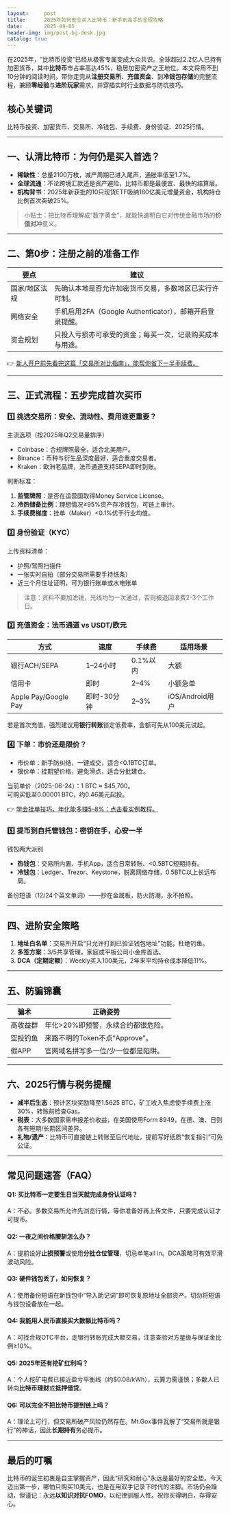 ```yaml
---
layout:     post
title:      2025年如何安全买入比特币：新手到高手的全程攻略
date:       2025-09-05
header-img: img/post-bg-desk.jpg
catalog: true
---
```


在2025年，“比特币投资”已经从极客专属变成大众共识。全球超过2.2亿人已持有加密货币，其中**比特币**市占率高达45%，稳居加密资产之王地位。本文将用不到10分钟的阅读时间，带你走完从**注册交易所**、**充值资金**、到**冷钱包存储**的完整流程，兼顾**零经验**与**进阶玩家**需求，并穿插实时行业数据与防坑技巧。

## 核心关键词
比特币投资、加密货币、交易所、冷钱包、手续费、身份验证、2025行情。

---

## 一、认清比特币：为何仍是买入首选？

- **稀缺性**：总量2100万枚，减产周期已进入尾声，通胀率低至1.7%。
- **全球流通**：不论跨境汇款还是资产避险，比特币都是最便宜、最快的结算层。
- **机构背书**：2025年新获批的10只现货ETF吸纳180亿美元增量资金，机构持仓比例首次突破25%。

> 小贴士：把比特币理解成“数字黄金”，就能快速明白它对传统金融市场的**价值对冲**意义。

---

## 二、第0步：注册之前的准备工作

| 要点 | 建议 |
|---|---|
| 国家/地区法规 | 先确认本地是否允许加密货币交易，多数地区已实行许可制。 |
| 网络安全 | 手机启用2FA（Google Authenticator），邮箱开启登录提醒。 |
| 资金规划 | 只投入亏损亦可承受的资金；每买一次，记录购买成本与用途。 |

👉 [新人开户前先看完这篇「交易所对比指南」，能帮你省下一半手续费。](https://okxdog.com/)

---

## 三、正式流程：五步完成首次买币

### 1️⃣ 挑选交易所：安全、流动性、费用谁更重要？

主流选项（按2025年Q2交易量排序）  
- Coinbase：合规牌照最全，适合北美用户。  
- Binance：币种与衍生品深度最好，适合重度交易者。  
- Kraken：欧洲老品牌，法币通道支持SEPA即时到账。  

判断标准：  
1. **监管牌照**：是否在运营国取得Money Service License。  
2. **冷热储备比例**：理想情况≥95%资产存冷钱包，可链上审计。  
3. **手续费梯度**：挂单（Maker）<0.1%优于行业均值。  

### 2️⃣ 身份验证（KYC）

上传资料清单：  
- 护照/驾照扫描件  
- 一张实时自拍（部分交易所需要手持纸条）  
- 近三个月住址证明，可为银行账单或水电账单  

> 注意：资料不要加滤镜，光线均匀一次通过，否则被退回浪费2-3个工作日。

### 3️⃣ 充值资金：法币通道 vs USDT/欧元

| 方式 | 速度 | 手续费 | 适用场景 |
|---|---|---|---|
| 银行ACH/SEPA | 1–24小时 | 0.1%以内 | 大额 |
| 信用卡 | 即时 | 2–4% | 小额急单 |
| Apple Pay/Google Pay | 即时-30分钟 | 2–3% | iOS/Android用户 |

若是首次充值，强烈建议用**银行转账**锁定低费率，金额可先从100美元试起。

### 4️⃣ 下单：市价还是限价？

- 市价单：新手防纠结，一键成交，适合<0.1BTC订单。  
- 限价单：挂期望价格，避免滑点，适合分批建仓。

当前单价（2025-06-24）：1 BTC ≈ $45,700。  
可购买低至0.00001 BTC，约0.46美元起投。

👉 [学会挂单技巧，年化能多赚5–8%：点击看实例教程。](https://okxdog.com/)

### 5️⃣ 提币到自托管钱包：密钥在手，心安一半

钱包两大派别  
- **热钱包**：交易所内置、手机App，适合日常转账、<0.5BTC短期持有。  
- **冷钱包**：Ledger、Trezor、Keystone，脱离网络存储，0.5BTC以上长远布局。

备份短语（12/24个英文单词）——抄在金属板，防火防潮，永不拍照。

---

## 四、进阶安全策略

1. **地址白名单**：交易所开启“只允许打到已验证钱包地址”功能，杜绝钓鱼。  
2. **多签方案**：3/5共享管理，家庭或平板公司小金库首选。  
3. **DCA（定期定额）**：Weekly买入100美元，2年来平均持仓成本降低11%。  

---

## 五、防骗锦囊

| 骗术 | 正确姿势 |
|---|---|
| 高收益群 | 年化>20%即预警，永续合约都很危险。 |
| 空投钓鱼 | 来路不明的Token不点“Approve”。 |
| 假APP | 官网域名拼写多一位/少一位都是陷阱。 |

---

## 六、2025行情与税务提醒

- **减半后生态**：预计区块奖励降至1.5625 BTC，矿工收入焦虑使手续费上涨30%，转账前检查Gas。  
- **税表**：大多数国家需申报差价收益，在美国使用Form 8949，在德、澳、日则各有短期/长期区间差异。  
- **礼物/遗产**：比特币可直接链上转账至后代地址，提前写好纸质“恢复指引”可免公证。

---

## 常见问题速答（FAQ）

#### Q1: 买比特币一定要生日当天就完成身份认证吗？  
A：不必。多数交易所允许先浏览行情，等你准备好再上传文件，只要完成认证才可提币。

#### Q2: 一夜之间价格腰斩怎么办？  
A：提前设好**止损预警**或使用**分批仓位管理**，切忌单笔all in。DCA策略可有效平滑波动风险。

#### Q3: 硬件钱包丢了，如何恢复？  
A：使用备份短语在新钱包中“导入助记词”即可恢复原地址全部资产。切勿将短语与钱包设备放在一起。

#### Q4: 我能用人民币直接买大数额比特币吗？  
A：可找合规OTC平台，走银行转账完成大额交易，注意查验对方星级与保证金比例≥10%。

#### Q5: 2025年还有挖矿红利吗？  
A：个人挖矿电费已接近盈亏平衡线（约$0.08/kWh），云算力需谨慎；多数人已转向**比特币理财**或**抵押借贷**。

#### Q6: 可以完全不把比特币提到链上吗？  
A：理论上可行，但交易所破产风险仍然存在。Mt.Gox事件瓦解了“交易所就是银行”的神话，因此**长期持有**务必提币。

---

## 最后的叮嘱

比特币的诞生初衷是自主掌握资产，因此“研究和耐心”永远是最好的安全垫。今天迈出第一步，哪怕只购买10美元，也是在用双手记录下时代的注脚。市场仍会躁动，但谨记：永远**以知识对抗FOMO**，以纪律驯服人性。祝你买得明白，存得安心。